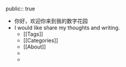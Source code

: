 public:: true

- 你好，欢迎你来到我的数字花园
- I would like share my thoughts and writing.
	- [[Tags]]
	- [[Categories]]
	- [[About]]
	-
	-